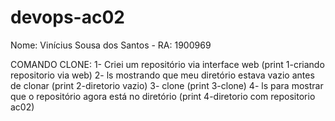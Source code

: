 # devops-ac02

Nome: Vinícius Sousa dos Santos - RA: 1900969

COMANDO CLONE:
1- Criei um repositório via interface web (print 1-criando repositorio via web)
2- ls mostrando que meu diretório estava vazio antes de clonar (print 2-diretorio vazio)
3- clone (print 3-clone)
4- ls para mostrar que o repositório agora está no diretório (print 4-diretorio com repositorio ac02)